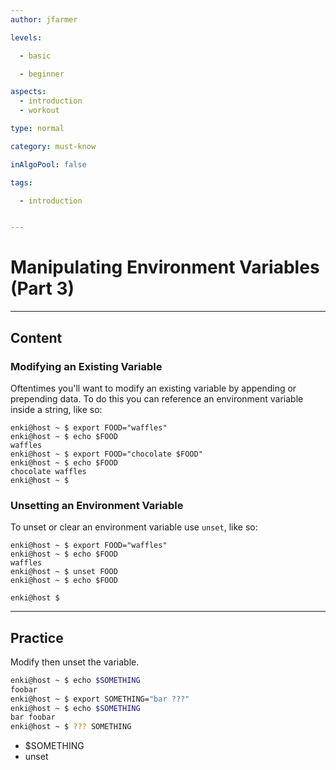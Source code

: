 ```yaml
---
author: jfarmer

levels:

  - basic

  - beginner

aspects:
  - introduction
  - workout

type: normal

category: must-know

inAlgoPool: false

tags:

  - introduction


---
```


# Manipulating Environment Variables (Part 3)

---
## Content


### Modifying an Existing Variable

Oftentimes you'll want to modify an existing variable by appending or prepending data. To do this you can reference an environment variable inside a string, like so:

```shell
enki@host ~ $ export FOOD="waffles"
enki@host ~ $ echo $FOOD
waffles
enki@host ~ $ export FOOD="chocolate $FOOD"
enki@host ~ $ echo $FOOD
chocolate waffles
enki@host ~ $
```

### Unsetting an Environment Variable

To unset or clear an environment variable use `unset`, like so:

```shell
enki@host ~ $ export FOOD="waffles"
enki@host ~ $ echo $FOOD
waffles
enki@host ~ $ unset FOOD
enki@host ~ $ echo $FOOD

enki@host $
```

---
## Practice

Modify then unset the variable.

```bash
enki@host ~ $ echo $SOMETHING
foobar
enki@host ~ $ export SOMETHING="bar ???"
enki@host ~ $ echo $SOMETHING
bar foobar
enki@host ~ $ ??? SOMETHING
```

* $SOMETHING
* unset
